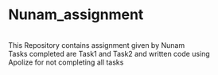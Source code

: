 # Nunam_assignment
<br>
This Repository contains assignment given by Nunam <br>
Tasks completed are Task1 and Task2 and written code using <br>
Apolize for not completing all tasks 
